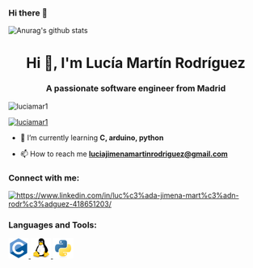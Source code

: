 ### Hi there 👋

<!--
**luciamar1/luciamar1** is a ✨ _special_ ✨ repository because its `README.md` (this file) appears on your GitHub profile.

Here are some ideas to get you started:

- 🔭 I’m currently working on ...
- 🌱 I’m currently learning ...
- 👯 I’m looking to collaborate on ...
- 🤔 I’m looking for help with ...
- 💬 Ask me about ...
- 📫 How to reach me: ...
- 😄 Pronouns: ...
- ⚡ Fun fact: ...
-->
![Anurag's github stats](https://github-readme-stats.vercel.app/api?username=luciamar1&show_icons=true&theme=algolia)
<h1 align="center">Hi 👋, I'm Lucía Martín Rodríguez</h1>
<h3 align="center">A passionate software engineer from Madrid</h3>

<p align="left"> <img src="https://komarev.com/ghpvc/?username=luciamar1&label=Profile%20views&color=0e75b6&style=flat" alt="luciamar1" /> </p>

<p align="left"> <a href="https://github.com/ryo-ma/github-profile-trophy"><img src="https://github-profile-trophy.vercel.app/?username=luciamar1" alt="luciamar1" /></a> </p>

- 🌱 I’m currently learning **C, arduino, python**

- 📫 How to reach me **luciajimenamartinrodriguez@gmail.com**

<h3 align="left">Connect with me:</h3>
<p align="left">
<a href="https://linkedin.com/in/https://www.linkedin.com/in/luc%c3%ada-jimena-mart%c3%adn-rodr%c3%adguez-418651203/" target="blank"><img align="center" src="https://raw.githubusercontent.com/rahuldkjain/github-profile-readme-generator/master/src/images/icons/Social/linked-in-alt.svg" alt="https://www.linkedin.com/in/luc%c3%ada-jimena-mart%c3%adn-rodr%c3%adguez-418651203/" height="30" width="40" /></a>
</p>

<h3 align="left">Languages and Tools:</h3>
<p align="left"> <a href="https://www.cprogramming.com/" target="_blank" rel="noreferrer"> <img src="https://raw.githubusercontent.com/devicons/devicon/master/icons/c/c-original.svg" alt="c" width="40" height="40"/> </a> <a href="https://www.linux.org/" target="_blank" rel="noreferrer"> <img src="https://raw.githubusercontent.com/devicons/devicon/master/icons/linux/linux-original.svg" alt="linux" width="40" height="40"/> </a> <a href="https://www.python.org" target="_blank" rel="noreferrer"> <img src="https://raw.githubusercontent.com/devicons/devicon/master/icons/python/python-original.svg" alt="python" width="40" height="40"/> </a> </p>
